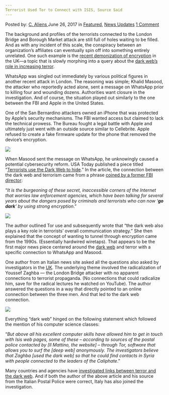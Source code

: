 ```yaml
---
Terrorist Used Tor to Connect with ISIS, Source Said
---
```

<article class="post-listing post-20908 post type-post status-publish format-standard has-post-thumbnail hentry category-deepdot-news category-news-updates tag-connect tag-isis tag-source tag-terrorist tag-tor">
    <div class="post-inner">
    <p class="post-meta">
    <span>Posted by: <a href="https://www.deepdotweb.com/author/caliens/" title="">C. Aliens </a></span>
    <span>June 26, 2017</span>
    <span>in <a href="https://www.deepdotweb.com/category/deepdot-news/" rel="category tag">Featured</a>, <a href="https://www.deepdotweb.com/category/news-updates/" rel="category tag">News Updates</a></span>
    <span><a href="https://www.deepdotweb.com/2017/06/26/terrorist-used-tor-connect-isis-source-said/#comments">1 Comment</a></span>
    </p>
    <div class="clear"></div>
    <div class="entry">
    <p>The background and profiles of the terrorists connected to the London Bridge and Borough Market attack are still full of holes waiting to be filled. And as with any incident of this scale, the conspiracy between an organization&#8217;s affiliates can eventually spin off into something entirely unrelated. One such example is the <a href="https://www.theregister.co.uk/2017/06/06/break_e2e_crypto_fight_jihad_cunning_plan/">recent demonization of encryption</a> in the UK—a topic that is slowly morphing into a query about the <a href="https://www.deepdotweb.com/2017/06/05/homeland-security-may-study-bitcoins-link-terrorism/">dark web’s role in increasing terror</a>.</p>
    <p>WhatsApp was singled out immediately by various political figures in another recent attack in London. The reasoning was simple; Khalid Masood, the attacker who reportedly acted alone, sent a message on WhatsApp prior to killing four and wounding dozens. Authorities want closure in the investigation. And of course, the situation played out similarly to the one between the FBI and Apple in the United States.</p>
    <p>One of the San Bernardino attackers owned an iPhone that was protected by Apple&#8217;s security mechanisms. The FBI wanted access but claimed to lack the technical prowess. The Bureau fought a legal battle with Apple and ultimately just went with an outside source similar to Cellebrite. Apple refused to create a fake firmware update for the phone that removed the device&#8217;s encryption.</p>
    <p><img class="wp-image-20912 aligncenter" src="https://www.deepdotweb.com/wp-content/uploads/2017/06/word-image-168.jpeg" srcset="https://www.deepdotweb.com/wp-content/uploads/2017/06/word-image-168.jpeg 800w, https://www.deepdotweb.com/wp-content/uploads/2017/06/word-image-168-300x233.jpeg 300w" sizes="(max-width: 800px) 100vw, 800px" /></p>
    <p>When Masood sent the message on WhatsApp, he unknowingly caused a potential cybersecurity reform. USA Today published a piece titled “<a href="https://www.usatoday.com/story/tech/news/2017/03/27/terrorists-use-dark-web-hide-london-whatsapp-encryption/99698672/">Terrorists use the Dark Web to hide</a>.” In the article, the connection between the dark web and terrorism came from a phrase <a href="https://www.deepdotweb.com/2017/06/05/homeland-security-may-study-bitcoins-link-terrorism/">coined by a former FBI director</a>:</p>
    <p>“<em>It is the burgeoning of these secret, inaccessible corners of the Internet that worries law enforcement agencies, which have been talking for several years about the dangers posed by criminals and terrorists who can now ‘</em><strong><em>go dark</em></strong><em>’ by using strong encryption</em>.”</p>
    <p><img class="wp-image-20913 aligncenter" src="https://www.deepdotweb.com/wp-content/uploads/2017/06/word-image-169.jpeg" srcset="https://www.deepdotweb.com/wp-content/uploads/2017/06/word-image-169.jpeg 800w, https://www.deepdotweb.com/wp-content/uploads/2017/06/word-image-169-300x165.jpeg 300w" sizes="(max-width: 800px) 100vw, 800px" /></p>
    <p>The author outlined Tor use and subsequently wrote that “the dark web also plays a key role in terrorists&#8217; overall communication strategy.” She then explained that the concept of wanting to tunnel through encryption came from the 1990s. (Essentially hardwired wiretaps). That appears to be the first major news piece centered around the <a href="https://www.deepdotweb.com/tag/darkweb/">dark web</a> and terror with a specific connection to WhatsApp and Masood.</p>
    <p>One author from an Italian news site asked all the questions also asked by investigators in the <a href="https://www.deepdotweb.com/tag/uk/">UK</a>. The underlying theme involved the radicalization of Youssef Zaghba — the London Bridge attacker with no apparent connections to terrorist propaganda. (No connections that could radicalize him, save for the radical lectures he watched on YouTube). The author answered the questions in a way that directly pointed to an online connection between the three men. And that led to the dark web connection.</p>
    <p><img class="wp-image-20914 aligncenter" src="https://www.deepdotweb.com/wp-content/uploads/2017/06/word-image-170.jpeg" srcset="https://www.deepdotweb.com/wp-content/uploads/2017/06/word-image-170.jpeg 800w, https://www.deepdotweb.com/wp-content/uploads/2017/06/word-image-170-300x103.jpeg 300w" sizes="(max-width: 800px) 100vw, 800px" /></p>
    <p>Everything “dark web” hinged on the following statement which followed the mention of his computer science classes:</p>
    <p>“<em>But above all his excellent computer skills have allowed him to get in touch with Isis web pages, some of these &#8211; according to sources of the postal police contacted by [Il Mattino, the website] &#8211; through Tor, software that allows you to surf the [deep web] anonymously. The investigators believe that Zaghba [used the dark web] so that he could find contacts in Syria with people connected to the leaders of the Caliphate</em>.”</p>
    <p>Many countries and agencies have <a href="https://www.deepdotweb.com/2016/09/22/europol-interpol-join-forces-fight-bitcoin-money-laundering/">investigated links between terror and the dark web</a>. And if both the author of the above article and his source from the Italian Postal Police were correct, Italy has also joined the investigation.</p>
    </div>
    <span style="display:none"><a href="https://www.deepdotweb.com/tag/connect/" rel="tag">connect</a> <a href="https://www.deepdotweb.com/tag/isis/" rel="tag">isis</a> <a href="https://www.deepdotweb.com/tag/source/" rel="tag">source</a> <a href="https://www.deepdotweb.com/tag/terrorist/" rel="tag">terrorist</a> <a href="https://www.deepdotweb.com/tag/tor/" rel="tag">tor</a></span> <span style="display:none" class="updated">2017-06-26</span>
    <div style="display:none" class="vcard author" itemprop="author" itemscope itemtype="http://schema.org/Person"><strong class="fn" itemprop="name"><a href="https://www.deepdotweb.com/author/caliens/" title="Posts by C. Aliens" rel="author">C. Aliens</a></strong></div>
    </div>
</article>

